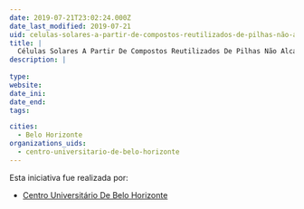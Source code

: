 ```yaml
---
date: 2019-07-21T23:02:24.000Z
date_last_modified: 2019-07-21
uid: celulas-solares-a-partir-de-compostos-reutilizados-de-pilhas-não-alcalinas
title: |
  Células Solares A Partir De Compostos Reutilizados De Pilhas Não Alcalinas
description: |
  
type: 
website: 
date_ini: 
date_end: 
tags:

cities: 
  - Belo Horizonte
organizations_uids:
  - centro-universitario-de-belo-horizonte
---
```


Esta iniciativa fue realizada por:

- [Centro Universitário De Belo Horizonte](/organizaciones/centro-universitario-de-belo-horizonte)

